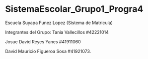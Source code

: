 # SistemaEscolar_Grupo1_Progra4
Escuela Suyapa Funez Lopez (Sistema de Matricula)

Integrantes del Grupo: 
Tania Vallecillos #42221014

Josue David Reyes Yanes #41911060

David Mauricio Figueroa Sosa #41921073.
